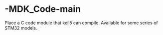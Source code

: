 # -MDK_Code-main
Place a C code module that keil5 can compile. Available for some series of STM32 models.
